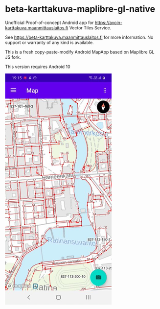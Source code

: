 
# beta-karttakuva-maplibre-gl-native

Unofficial Proof-of-concept Android app for <https://avoin-karttakuva.maanmittauslaitos.fi> Vector Tiles Service.

See <https://beta-karttakuva.maanmittauslaitos.fi> for more information.
No support or warranty of any kind is available. 

This is a fresh copy-paste-modify Android MapApp based on Maplibre GL JS fork.

This version requires Android 10 

![Beta Karttakuva screenshot](index.png)

